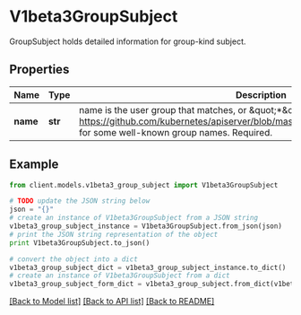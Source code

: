 # V1beta3GroupSubject

GroupSubject holds detailed information for group-kind subject.

## Properties
Name | Type | Description | Notes
------------ | ------------- | ------------- | -------------
**name** | **str** | name is the user group that matches, or \&quot;*\&quot; to match all user groups. See https://github.com/kubernetes/apiserver/blob/master/pkg/authentication/user/user.go for some well-known group names. Required. | 

## Example

```python
from client.models.v1beta3_group_subject import V1beta3GroupSubject

# TODO update the JSON string below
json = "{}"
# create an instance of V1beta3GroupSubject from a JSON string
v1beta3_group_subject_instance = V1beta3GroupSubject.from_json(json)
# print the JSON string representation of the object
print V1beta3GroupSubject.to_json()

# convert the object into a dict
v1beta3_group_subject_dict = v1beta3_group_subject_instance.to_dict()
# create an instance of V1beta3GroupSubject from a dict
v1beta3_group_subject_form_dict = v1beta3_group_subject.from_dict(v1beta3_group_subject_dict)
```
[[Back to Model list]](../README.md#documentation-for-models) [[Back to API list]](../README.md#documentation-for-api-endpoints) [[Back to README]](../README.md)



